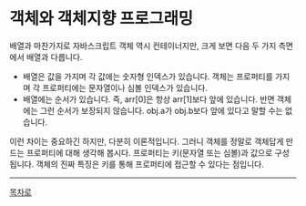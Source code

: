 # 객체와 객체지향 프로그래밍
배열과 마찬가지로 자바스크립트 객체 역시 컨테이너지만, 크게 보면 다음 두 가지 측면에서 배열과 다릅니다.
<ul>
    <li>배열은 값을 가지며 각 값에는 숫자형 인덱스가 있습니다. 객체는 프로퍼티를 가지며 각 프로퍼티에는 문자열이나 심볼 인덱스가 있습니다.</li>
    <li>배열에는 순서가 있습니다. 즉, arr[0]은 항상 arr[1]보다 앞에 있습니다. 반면 객체에는 그런 순서가 보장되지 않습니다. obj.a가 obj.b보다 앞에 있다고 말할 수는 없습니다.</li>
</ul>
이런 차이는 중요하긴 하지만, 다분히 이론적입니다. 그러니 객체를 정말로 객체답게 만드는 프로퍼티에 대해 생각해 봅시다. 프로퍼티는 키(문자열 또는 심볼)과 값으로 구성됩니다. 객체의 진짜 특징은 키를 통해 프로퍼티에 접근할 수 있다는 점입니다.

***
[목차로](../progressCheck.md)